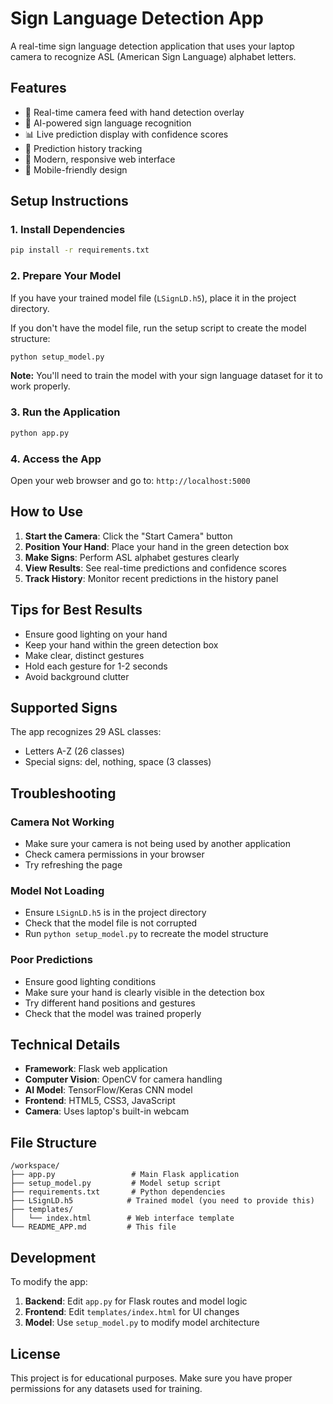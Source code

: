 # Sign Language Detection App

A real-time sign language detection application that uses your laptop camera to recognize ASL (American Sign Language) alphabet letters.

## Features

- 🎥 Real-time camera feed with hand detection overlay
- 🤖 AI-powered sign language recognition
- 📊 Live prediction display with confidence scores
- 📝 Prediction history tracking
- 🎨 Modern, responsive web interface
- 📱 Mobile-friendly design

## Setup Instructions

### 1. Install Dependencies

```bash
pip install -r requirements.txt
```

### 2. Prepare Your Model

If you have your trained model file (`LSignLD.h5`), place it in the project directory.

If you don't have the model file, run the setup script to create the model structure:

```bash
python setup_model.py
```

**Note:** You'll need to train the model with your sign language dataset for it to work properly.

### 3. Run the Application

```bash
python app.py
```

### 4. Access the App

Open your web browser and go to: `http://localhost:5000`

## How to Use

1. **Start the Camera**: Click the "Start Camera" button
2. **Position Your Hand**: Place your hand in the green detection box
3. **Make Signs**: Perform ASL alphabet gestures clearly
4. **View Results**: See real-time predictions and confidence scores
5. **Track History**: Monitor recent predictions in the history panel

## Tips for Best Results

- Ensure good lighting on your hand
- Keep your hand within the green detection box
- Make clear, distinct gestures
- Hold each gesture for 1-2 seconds
- Avoid background clutter

## Supported Signs

The app recognizes 29 ASL classes:
- Letters A-Z (26 classes)
- Special signs: del, nothing, space (3 classes)

## Troubleshooting

### Camera Not Working
- Make sure your camera is not being used by another application
- Check camera permissions in your browser
- Try refreshing the page

### Model Not Loading
- Ensure `LSignLD.h5` is in the project directory
- Check that the model file is not corrupted
- Run `python setup_model.py` to recreate the model structure

### Poor Predictions
- Ensure good lighting conditions
- Make sure your hand is clearly visible in the detection box
- Try different hand positions and gestures
- Check that the model was trained properly

## Technical Details

- **Framework**: Flask web application
- **Computer Vision**: OpenCV for camera handling
- **AI Model**: TensorFlow/Keras CNN model
- **Frontend**: HTML5, CSS3, JavaScript
- **Camera**: Uses laptop's built-in webcam

## File Structure

```
/workspace/
├── app.py                 # Main Flask application
├── setup_model.py         # Model setup script
├── requirements.txt       # Python dependencies
├── LSignLD.h5            # Trained model (you need to provide this)
├── templates/
│   └── index.html        # Web interface template
└── README_APP.md         # This file
```

## Development

To modify the app:

1. **Backend**: Edit `app.py` for Flask routes and model logic
2. **Frontend**: Edit `templates/index.html` for UI changes
3. **Model**: Use `setup_model.py` to modify model architecture

## License

This project is for educational purposes. Make sure you have proper permissions for any datasets used for training.